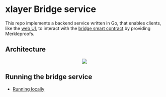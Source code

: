 # xlayer Bridge service

This repo implements a backend service written in Go, that enables clients, like the [web UI](),
to interact with the [bridge smart contract](https://github.com/okx/XLayer-contracts) by providing Merkleproofs.

## Architecture

<p align="center">
  <img src="./docs/architecture.drawio.png"/>
</p>

## Running the bridge service

- [Running locally](docs/running_local.md)


